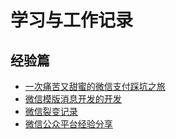 # 学习与工作记录

## 经验篇

- [一次痛苦又甜蜜的微信支付踩坑之旅](https://github.com/justsso/blogs/blob/master/articles/01_%E4%B8%80%E6%AC%A1%E7%97%9B%E8%8B%A6%E5%8F%88%E7%94%9C%E8%9C%9C%E7%9A%84%E5%BE%AE%E4%BF%A1%E6%94%AF%E4%BB%98%E8%B8%A9%E5%9D%91%E4%B9%8B%E6%97%85.md)
- [微信模版消息开发的开发](https://github.com/justsso/blogs/blob/master/articles/04_%E5%BE%AE%E4%BF%A1%E6%A8%A1%E7%89%88%E6%B6%88%E6%81%AF%E7%9A%84%E5%BC%80%E5%8F%91.md)
- [微信裂变记录](https://github.com/justsso/blogs/blob/master/articles/05_%E5%BE%AE%E4%BF%A1%E8%A3%82%E5%8F%98%E8%AE%B0%E5%BD%95.md)
- [微信公众平台经验分享](https://github.com/justsso/blogs/blob/master/articles/06_%E5%BE%AE%E4%BF%A1%E5%85%AC%E4%BC%97%E5%B9%B3%E5%8F%B0%E7%BB%8F%E9%AA%8C%E5%88%86%E4%BA%AB.md)
